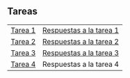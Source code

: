 ## Tareas


           
           
| |  |
|---|---|
| [Tarea 1](https://rojasirvin.github.io/ECNII2020/tareas/tarea1.html) | [Respuestas a la tarea 1](https://rojasirvin.github.io/ECNII2020/tareas/tarea1_respuestas.html)  |
| [Tarea 2](https://rojasirvin.github.io/ECNII2020/tareas/tarea2.html)  |  [Respuestas a la tarea 2](https://rojasirvin.github.io/ECNII2020/tareas/tarea2_respuestas.html) |
| [Tarea 3](https://rojasirvin.github.io/ECNII2020/tareas/tarea3.html)  |   [Respuestas a la tarea 3](https://rojasirvin.github.io/ECNII2020/tareas/tarea3_respuestas.html) |
| [Tarea 4](https://rojasirvin.github.io/ECNII2020/tareas/tarea4.html)  |  Respuestas a la tarea 4 |